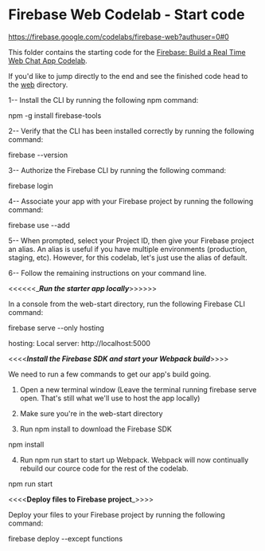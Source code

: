# Firebase Web Codelab - Start code
https://firebase.google.com/codelabs/firebase-web?authuser=0#0

This folder contains the starting code for the [Firebase: Build a Real Time Web Chat App Codelab](https://codelabs.developers.google.com/codelabs/firebase-web/).

If you'd like to jump directly to the end and see the finished code head to the [web](../web) directory.

1-- Install the CLI by running the following npm command:

npm -g install firebase-tools

2-- Verify that the CLI has been installed correctly by running the following command:

 firebase --version

3-- Authorize the Firebase CLI by running the following command:

firebase login

4-- Associate your app with your Firebase project by running the following command:

firebase use --add

5-- When prompted, select your Project ID, then give your Firebase project an alias.
An alias is useful if you have multiple environments (production, staging, etc). However, for this codelab, let's just use the alias of default.

6-- Follow the remaining instructions on your command line.

<<<<<<______________Run the starter app locally_____________>>>>>>

 In a console from the web-start directory, run the following Firebase CLI command:

firebase serve --only hosting

hosting: Local server: http://localhost:5000

<<<<_______Install the Firebase SDK and start your Webpack build_______>>>>

We need to run a few commands to get our app's build going.

1. Open a new terminal window (Leave the terminal running firebase serve open. That's still what we'll use to host the app locally)

2. Make sure you're in the web-start directory
3. Run npm install to download the Firebase SDK

npm install

4. Run npm run start to start up Webpack. Webpack will now continually rebuild our cource code for the rest of the codelab.

npm run start


<<<<________Deploy files to Firebase project_________>>>>

Deploy your files to your Firebase project by running the following command:

firebase deploy --except functions